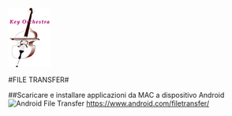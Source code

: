 <p><a href="http://rdgmus.github.io/Luxemburg">
          <img src="https://raw.githubusercontent.com/rdgmus/PhpProjects/GitHubPhpRegistroScuola/images/Cbasso1.png" alt="Key Orchestra">
          </a></p>
#FILE TRANSFER#

##Scaricare e installare applicazioni da MAC a dispositivo Android
![Android File Transfer](https://github.com/rdgmus/Eclipse-Projects/blob/master/Luxemburg/AndroidFileTransfer.png)
https://www.android.com/filetransfer/

